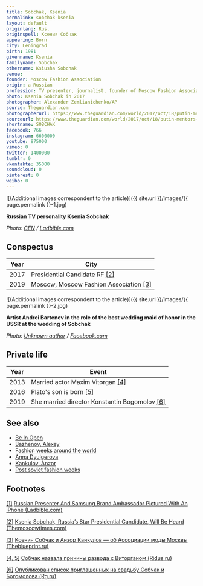 ```yaml
---
title: Sobchak, Ksenia
permalink: sobchak-ksenia
layout: default
originlang: Rus.
originspell: Ксения Собчак
appearing: Born
city: Leningrad
birth: 1981
givenname: Ksenia
familyname: Sobchak
othername: Ksiusha Sobchak
venue:
founder: Moscow Fashion Association
origin: a Russian
profession: TV presenter, journalist, founder of Moscow Fashion Association
photo: Ksenia Sobchak in 2017
photographer: Alexander Zemlianichenko/AP
source: Theguardian.com
photographerurl: https://www.theguardian.com/world/2017/oct/18/putin-mentors-daughter-ksenia-sobchak-to-run-for-president
sourceurl: https://www.theguardian.com/world/2017/oct/18/putin-mentors-daughter-ksenia-sobchak-to-run-for-president
shortname: SOBCHAK
facebook: 766
instagram: 6600000
youtube: 875000
vimeo: 0
twitter: 1400000
tumblr: 0
vkontakte: 35000
soundcloud: 0
pinterest: 0
weibo: 0
---
```


<!---
To edit top block see
icon "Meta Data"
on right menu
Full edit instructions
indexmod.gq/edit
-->

![(Additional images correspondent to the article)]({{ site.url }}/images/{{ page.permalink }}-1.jpg)

**Russian TV personality Ksenia Sobchak**

*Photo: [CEN](https://www.ladbible.com/news/weird-russian-presenter-and-samsung-brand-ambassador-pictured-with-an-iphone-20181018?fbclid=IwAR2JlM2AhXEaea9HA0n1bk4Hw6Bpt3WYsLUplriCcmNJJ4GuU2bLJoelOdw) / [Ladbible.com](https://www.ladbible.com/news/weird-russian-presenter-and-samsung-brand-ambassador-pictured-with-an-iphone-20181018?fbclid=IwAR2JlM2AhXEaea9HA0n1bk4Hw6Bpt3WYsLUplriCcmNJJ4GuU2bLJoelOdw)*

## Сonspectus

|Year|City|
|-|-|
|2017|Presidential Candidate RF <span id="a2">[\[2\]](#f2)</span>|
|2019|Moscow, Moscow Fashion Association <span id="a3">[\[3\]](#f3)</span>|

![(Additional images correspondent to the article)]({{ site.url }}/images/{{ page.permalink }}-2.jpg)

**Artist Andrei Bartenev in the role of the best wedding maid of honor in the USSR at the wedding of Sobchak**

*Photo: [Unknown author](https://www.facebook.com/photo.php?fbid=10214850684567432&set=p.10214850684567432&type=3&theater) / [Facebook.com](https://www.facebook.com/photo.php?fbid=10214850684567432&set=p.10214850684567432&type=3&theater)*

## Private life

|Year|Event|
|-|-|
|2013|Married actor Maxim Vitorgan <span id="a4">[\[4\]](#f4)</span>|
|2016|Plato's son is born <span id="a4">[\[5\]](#f4)</span>|
|2019|She married director Konstantin Bogomolov <span id="a6">[\[6\]](#f6)</span>|

## See also

+ [Be In Open](be-in-open)
+ [Bazhenov, Alexey](bazhenov-alexey)
+ [Fashion weeks around the world](fashion-weeks-around-the-world)
+ [Anna Dyulgerova](dyulgerova-anna)
+ [Kankulov, Anzor](kankulov-anzor)
+ [Post soviet fashion weeks](post-soviet-fashion-weeks)

## Footnotes

[[1]](#a1) <span id="f1"></span> [Russian Presenter And Samsung Brand Ambassador Pictured With An iPhone (Ladbible.com)](https://www.ladbible.com/news/weird-russian-presenter-and-samsung-brand-ambassador-pictured-with-an-iphone-20181018?fbclid=IwAR2JlM2AhXEaea9HA0n1bk4Hw6Bpt3WYsLUplriCcmNJJ4GuU2bLJoelOdw)

[[2]](#a2) <span id="f2"></span> [Ksenia Sobchak, Russia’s Star Presidential Candidate, Will Be Heard (Themoscowtimes.com)](https://www.themoscowtimes.com/2017/10/26/ksenia-sobchak-russias-star-presidential-candidate-a59377)

[[3]](#a3) <span id="f3"></span> [Ксения Собчак и Анзор Канкулов — об Ассоциации моды Москвы (Theblueprint.ru)](https://theblueprint.ru/fashion/fashion-association)

[[4, 5]](#a4) <span id="f4"></span> [Собчак назвала причины развода с Виторганом (Ridus.ru)](https://www.ridus.ru/news/295106)

[[6]](#a6) <span id="f6"></span> [Опубликован список приглашенных на свадьбу Собчак и Богомолова (Rg.ru)](https://rg.ru/2019/09/11/opublikovan-spisok-priglashennyh-na-svadbe-sobchak-i-bogomolova.html)
